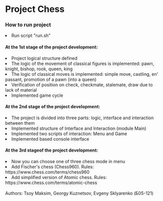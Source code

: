 # Project Chess

### How to run project
<li> Run script "run.sh"</li>

#### At the 1st stage of the project development:

<li> Project logical structure defined</li>
<li> The logic of the movement of classical figures is implemented: pawn, knight, bishop, rook, queen, king</li> 
<li> The logic of classical moves is implemented: simple move, castling, en' passant, promotion of a pawn (into a queen)</li>
<li> Verification of position on check, checkmate, stalemate, draw due to lack of material</li>
<li> Implemented game cycle</li>

#### At the 2nd stage of the project development:

<li> The project is divided into three parts: logic, interface and interaction between them</li>
<li> Implemented structure of Interface and Interaction (module Main)</li>
<li> Implemented two scripts of interaction: Menu and Game </li>
<li> Implemented based console interface </li>

#### At the 3rd stageof the project development:

<li> Now you can choose one of three chess mode in menu</li>
<li> Add Fischer's chess (Chess960). Rules: https://www.chess.com/terms/chess960</li>
<li> Add simplified version of Atomic chess. Rules: https://www.chess.com/terms/atomic-chess </li>


<br/>
Authors: Tsoy Maksim, Georgy Kuznetsov, Evgeny Sklyarenko (Б05-121)